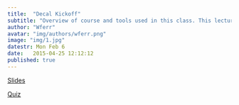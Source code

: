 ```yaml
---
title:  "Decal Kickoff"
subtitle: "Overview of course and tools used in this class. This lecture will help you determine if you need to go to the bootcamp."
author: "Wferr"
avatar: "img/authors/wferr.png"
image: "img/1.jpg"
datestr: Mon Feb 6
date:   2015-04-25 12:12:12
published: true
---
```


[Slides](https://docs.google.com/presentation/d/1RJvvZ2MUi3OKO1gF8X92AWYLg9Xb2ZfsSpAeM-6eqEk/edit#slide=id.g1c40d1bb71_1_5)

[Quiz](https://goo.gl/forms/moXHmopQmgXzH6h32)
